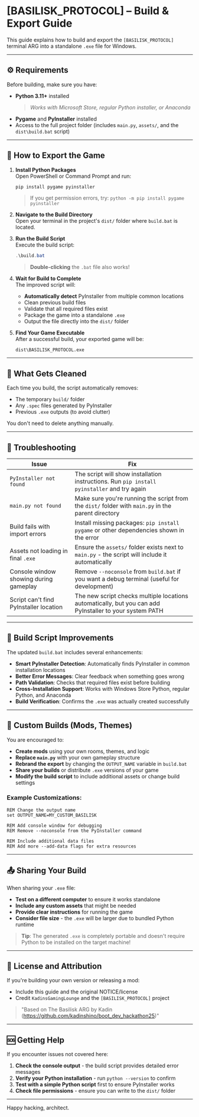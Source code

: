 # [BASILISK_PROTOCOL] – Build & Export Guide

This guide explains how to build and export the `[BASILISK_PROTOCOL]` terminal ARG into a standalone `.exe` file for Windows.

---

## ⚙️ Requirements

Before building, make sure you have:

- **Python 3.11+** installed  
  > _Works with Microsoft Store, regular Python installer, or Anaconda_  
- **Pygame** and **PyInstaller** installed  
- Access to the full project folder (includes `main.py`, `assets/`, and the `dist\build.bat` script)

---

## 🚀 How to Export the Game

1. **Install Python Packages**  
   Open PowerShell or Command Prompt and run:
   ```powershell
   pip install pygame pyinstaller
   ```
   > If you get permission errors, try: `python -m pip install pygame pyinstaller`

2. **Navigate to the Build Directory**  
   Open your terminal in the project's `dist/` folder where `build.bat` is located.

3. **Run the Build Script**  
   Execute the build script:
   ```powershell
   .\build.bat
   ```
   > **Double-clicking** the `.bat` file also works!

4. **Wait for Build to Complete**  
   The improved script will:
   - **Automatically detect** PyInstaller from multiple common locations
   - Clean previous build files
   - Validate that all required files exist
   - Package the game into a standalone `.exe`
   - Output the file directly into the `dist/` folder

5. **Find Your Game Executable**  
   After a successful build, your exported game will be:
   ```
   dist\BASILISK_PROTOCOL.exe
   ```

---

## 🧼 What Gets Cleaned

Each time you build, the script automatically removes:

- The temporary `build/` folder
- Any `.spec` files generated by PyInstaller
- Previous `.exe` outputs (to avoid clutter)

You don't need to delete anything manually.

---

## 🧰 Troubleshooting

| Issue                                    | Fix                                                                                           |
|------------------------------------------|-----------------------------------------------------------------------------------------------|
| `PyInstaller not found`                  | The script will show installation instructions. Run `pip install pyinstaller` and try again |
| `main.py not found`                      | Make sure you're running the script from the `dist/` folder with `main.py` in the parent directory |
| Build fails with import errors          | Install missing packages: `pip install pygame` or other dependencies shown in the error      |
| Assets not loading in final `.exe`      | Ensure the `assets/` folder exists next to `main.py` - the script will include it automatically |
| Console window showing during gameplay  | Remove `--noconsole` from `build.bat` if you want a debug terminal (useful for development)   |
| Script can't find PyInstaller location  | The new script checks multiple locations automatically, but you can add PyInstaller to your system PATH |

---

## 🔧 Build Script Improvements

The updated `build.bat` includes several enhancements:

- **Smart PyInstaller Detection**: Automatically finds PyInstaller in common installation locations
- **Better Error Messages**: Clear feedback when something goes wrong
- **Path Validation**: Checks that required files exist before building
- **Cross-Installation Support**: Works with Windows Store Python, regular Python, and Anaconda
- **Build Verification**: Confirms the `.exe` was actually created successfully

---

## 🧠 Custom Builds (Mods, Themes)

You are encouraged to:

- **Create mods** using your own rooms, themes, and logic
- **Replace `main.py`** with your own gameplay structure
- **Rebrand the export** by changing the `OUTPUT_NAME` variable in `build.bat`
- **Share your builds** or distribute `.exe` versions of your game
- **Modify the build script** to include additional assets or change build settings

### Example Customizations:
```batch
REM Change the output name
set OUTPUT_NAME=MY_CUSTOM_BASILISK

REM Add console window for debugging
REM Remove --noconsole from the PyInstaller command

REM Include additional data files
REM Add more --add-data flags for extra resources
```

---

## 📤 Sharing Your Build

When sharing your `.exe` file:

- **Test on a different computer** to ensure it works standalone
- **Include any custom assets** that might be needed
- **Provide clear instructions** for running the game
- **Consider file size** - the `.exe` will be larger due to bundled Python runtime

> **Tip**: The generated `.exe` is completely portable and doesn't require Python to be installed on the target machine!

---

## 📜 License and Attribution

If you're building your own version or releasing a mod:

- Include this guide and the original NOTICE/license
- Credit `KadinsGamingLounge` and the `[BASILISK_PROTOCOL]` project

> "Based on The Basilisk ARG by Kadin (https://github.com/kadinshino/boot_dev_hackathon25)"

---

## 🆘 Getting Help

If you encounter issues not covered here:

1. **Check the console output** - the build script provides detailed error messages
2. **Verify your Python installation** - run `python --version` to confirm
3. **Test with a simple Python script** first to ensure PyInstaller works
4. **Check file permissions** - ensure you can write to the `dist/` folder

---

Happy hacking, architect.